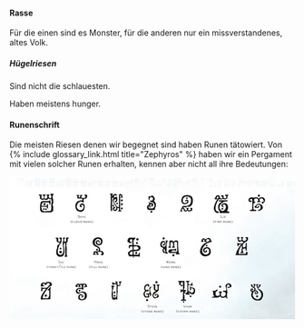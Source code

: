 ---
---
#### Rasse

Für die einen sind es Monster, für die anderen nur ein missverstandenes, altes Volk.

##### Hügelriesen

Sind nicht die schlauesten.

Haben meistens hunger.

#### Runenschrift

Die meisten Riesen denen wir begegnet sind haben Runen tätowiert. Von {% include glossary_link.html title="Zephyros" %}
haben wir ein Pergament mit vielen solcher Runen erhalten, kennen aber nicht all ihre Bedeutungen:

<img src='/images/skt/giant-runes.jpg' class="auto -x800" />
